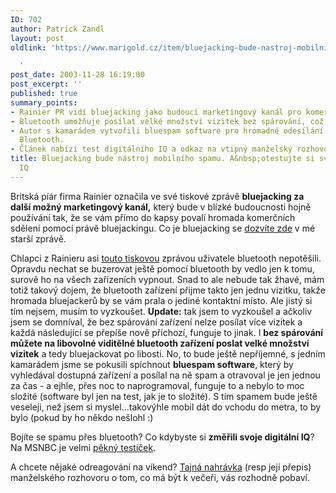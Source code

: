 ```yaml
---
ID: 702
author: Patrick Zandl
layout: post
oldlink: 'https://www.marigold.cz/item/bluejacking-bude-nastroj-mobilniho-spamu-a-otestujte-si-sve-digitalni-iq

  '
post_date: 2003-11-28 16:19:00
post_excerpt: ''
published: true
summary_points:
- Rainier PR vidí bluejacking jako budoucí marketingový kanál pro komerční sdělení.
- Bluetooth umožňuje posílat velké množství vizitek bez spárování, což usnadňuje bluejacking.
- Autor s kamarádem vytvořili bluespam software pro hromadné odesílání spamu přes
  Bluetooth.
- Článek nabízí test digitálního IQ a odkaz na vtipný manželský rozhovor.
title: Bluejacking bude nástroj mobilního spamu. A&nbsp;otestujte si své digitální
  IQ
---
```


<p>
Britská píár firma Rainier označila ve své tiskové zprávě <STRONG>bluejacking za další možný marketingový kanál,</STRONG> který bude v blízké budoucnosti hojně používání tak, že se vám přímo do kapsy povalí hromada komerčních sdělení pomocí právě bluejackingu. Co je bluejacking se <A href="http://beta.marigold.cz/zprava.html?id=25871">dozvíte zde</A>&#160;v mé starší zprávě. </p>

<p>
Chlapci z Rainieru asi <A href="http://www.rainierpr.co.uk/home_pages/news_015.html" target=_blank>touto tiskovou</A> zprávou uživatele bluetooth nepotěšili. Opravdu nechat se buzerovat ještě pomocí bluetooth by vedlo jen k tomu, surově ho na všech zařízeních vypnout. Snad to ale nebude tak žhavé, mám totiž takový dojem, že bluetooth zařízení přijme takto jen jednu vizitku, takže hromada bluejackerů by se vám prala o jediné kontaktní místo. Ale jistý si tím nejsem, musím to vyzkoušet. <STRONG>Update:</STRONG> tak jsem to vyzkoušel a ačkoliv jsem se domníval, že bez spárování zařízení nelze posílat více vizitek a každá následující se přepíše nově příchozí, funguje to jinak. I <STRONG>bez spárování můžete na libovolné viditělné bluetooth zařízení poslat velké množství vizitek</STRONG> a tedy bluejackovat po libosti. No, to bude ještě nepříjemné, s jedním kamarádem jsme se pokusili spíchnout <STRONG>bluespam software</STRONG>, který by vyhledával dostupná zařízení a posílal na ně spam a otravoval je jen jednou za čas - a ejhle, přes noc to naprogramoval, funguje to a nebylo to moc složité (software byl jen na test, jak je to složité). S tím spamem bude ještě veseleji, než jsem si myslel...takovýhle mobil dát do vchodu do metra, to by bylo (pokud by ho někdo nešlohl :)</p>

<p>
Bojíte se spamu přes bluetooth? Co kdybyste si <STRONG>změřili svoje digitální IQ</STRONG>? Na MSNBC je velmi <A href="http://www.msnbc.com/news/987180.asp?cp1=1" target=_blank>pěkný testíček</A>.</p>

<p>
A chcete nějaké odreagování na víkend? <A href="http://www.djso.net/view.php?cisloclanku=2003112701" target=_blank>Tajná nahrávka</A> (resp její přepis) manželského rozhovoru o tom, co má být k večeři, vás rozhodně pobaví. </p>